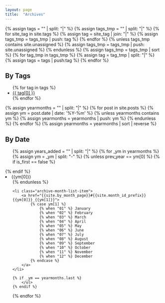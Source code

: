 ```yaml
---
layout: page
title:  "Archives"
---
```



<!-- Enumerate tags, add "Uncategorized" tag and sort it -->
{% assign tags = "" | split: "|" %}
{% assign tags_tmp = "" | split: "|" %}
{% for site_tag in site.tags %}
    {% assign tag = site_tag | join: "|" %}
    {% assign tags_tmp = tags_tmp | push: tag %}
{% endfor %}
{% unless tags_tmp contains site.unassigned %}
    {% assign tags_tmp = tags_tmp | push: site.unassigned %}
{% endunless %}
{% assign tags_tmp = tags_tmp | sort %}
{% for tag_tmp in tags_tmp %}
    {% assign tag = tag_tmp | split: "|" %}
    {% assign tags = tags | push:tag %}
{% endfor %}

<h2>By Tags</h2>
<ul class="archive-tag-list">
{% for tag in tags %}
    <li class="archive-tag-list-item">
        <a href="{{site.by_tag_page}}#{{site.tag_id_prefix}}{{tag[0] | slugify | uri_escape}}">
            {{ tag[0] }}
        </a>
    </li>
{% endfor %}
</ul>


<!-- Enumerate post year and months -->
{% assign yearmonths = "" | split: "|" %}
{% for post in site.posts %}
    {% assign ym = post.date | date: '%Y-%m' %}
    {% unless yearmonths contains ym %}
        {% assign yearmonths = yearmonths | push: ym %}
    {% endunless %}
{% endfor %}
{% assign yearmonths = yearmonths | sort | reverse %}

<h2>By Date</h2>
<ul class="archive-year-list">
{% assign years_added = "" | split: "|" %}
{% for _ym in yearmonths %}
    {% assign ym = _ym | split: "-" %}
    {% unless prev_year == ym[0] %} <!-- Start year -->
        {% if is_first == false %}</ul>{% endif %}
        <li class="archive-year-list-item">{{ym[0]}}
            <ul class="archive-month-list">
    {% endunless %}

    <li class="archive-month-list-item">
        <a href="{{site.by_month_page}}#{{site.month_id_prefix}}{{ym[0]}}_{{ym[1]}}">
            {% case ym[1] %}
                {% when "01" %} January
                {% when "02" %} February
                {% when "03" %} March
                {% when "04" %} April
                {% when "05" %} May
                {% when "06" %} June
                {% when "07" %} July
                {% when "08" %} August
                {% when "09" %} September
                {% when "10" %} October
                {% when "11" %} November
                {% when "12" %} December
            {% endcase %}
        </a>
    </li>

    {% if _ym == yearmonths.last %}
        </ul>
    {% endif %}
{% endfor %}
